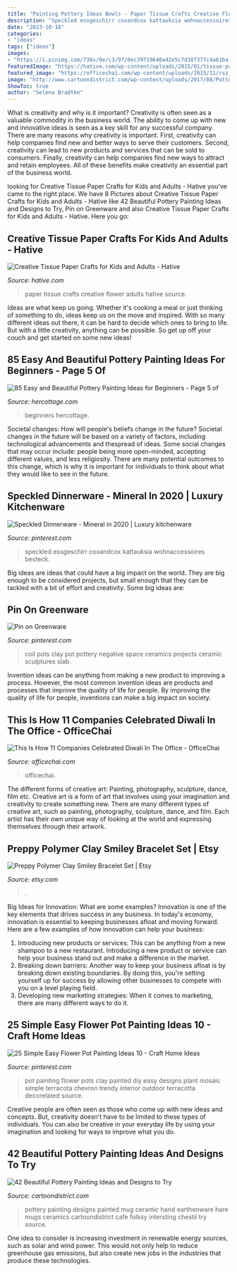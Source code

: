 ```yaml
---
title: "Painting Pottery Ideas Bowls - Paper Tissue Crafts Creative Flower Adults Hative Source"
description: "Speckled essgeschirr coxandcox kattauksia wohnaccessoires besteck"
date: "2023-10-16"
categories:
- "ideas"
tags: ["ideas"]
images:
- "https://i.pinimg.com/736x/0e/c3/97/0ec39719640a42e5c7d38f377c4a61ba--coil-pots-negative-space.jpg"
featuredImage: "https://hative.com/wp-content/uploads/2015/01/tissue-paper-crafts/10-tissue-paper-crafts.jpg"
featured_image: "https://officechai.com/wp-content/uploads/2015/11/rsz__mg_2933.jpg"
image: "http://www.cartoondistrict.com/wp-content/uploads/2017/08/Pottery-Painting-Ideas-and-Designs8.jpg"
ShowToc: true
author: "Selena Bradtke"
---
```



What is creativity and why is it important?
Creativity is often seen as a valuable commodity in the business world. The ability to come up with new and innovative ideas is seen as a key skill for any successful company. There are many reasons why creativity is important. First, creativity can help companies find new and better ways to serve their customers. Second, creativity can lead to new products and services that can be sold to consumers. Finally, creativity can help companies find new ways to attract and retain employees. All of these benefits make creativity an essential part of the business world.

	

		
looking for Creative Tissue Paper Crafts for Kids and Adults - Hative you've came to the right place. We have 8 Pictures about Creative Tissue Paper Crafts for Kids and Adults - Hative like 42 Beautiful Pottery Painting Ideas and Designs to Try, Pin on Greenware and also Creative Tissue Paper Crafts for Kids and Adults - Hative. Here you go:
		
    
## Creative Tissue Paper Crafts For Kids And Adults - Hative

<img loading=lazy src="https://hative.com/wp-content/uploads/2015/01/tissue-paper-crafts/10-tissue-paper-crafts.jpg" onerror="this.onerror=null;this.src='https://tse2.mm.bing.net/th?id=OIP.xT0xU1bXGTudrkPnbdGx9QHaKH&amp;pid=15.1';" alt="Creative Tissue Paper Crafts for Kids and Adults - Hative">

_Source: hative.com_

>paper tissue crafts creative flower adults hative source. 

	

Ideas are what keep us going. Whether it's cooking a meal or just thinking of something to do, ideas keep us on the move and inspired. With so many different ideas out there, it can be hard to decide which ones to bring to life. But with a little creativity, anything can be possible. So get up off your couch and get started on some new ideas!

    
## 85 Easy And Beautiful Pottery Painting Ideas For Beginners - Page 5 Of

<img loading=lazy src="https://www.hercottage.com/wp-content/uploads/2019/07/Easy-and-Beautiful-Pottery-Painting-Ideas-for-Beginners-82.png" onerror="this.onerror=null;this.src='https://tse2.mm.bing.net/th?id=OIP.ytShqoK3k_ByCMNZzHiEPwHaJ4&amp;pid=15.1';" alt="85 Easy and Beautiful Pottery Painting Ideas for Beginners - Page 5 of">

_Source: hercottage.com_

>beginners hercottage. 

	

Societal changes: How will people's beliefs change in the future?
Societal changes in the future will be based on a variety of factors, including technological advancements and thespread of ideas. Some social changes that may occur include: people being more open-minded, accepting different values, and less religiosity. There are many potential outcomes to this change, which is why it is important for individuals to think about what they would like to see in the future.

    
## Speckled Dinnerware - Mineral In 2020 | Luxury Kitchenware

<img loading=lazy src="https://i.pinimg.com/736x/f2/b5/3f/f2b53f99a58e4724f6e4e46496fc6091.jpg" onerror="this.onerror=null;this.src='https://tse4.mm.bing.net/th?id=OIP.OT2gnhm84Tbwzs4FZgnv-QHaJ4&amp;pid=15.1';" alt="Speckled Dinnerware - Mineral in 2020 | Luxury kitchenware">

_Source: pinterest.com_

>speckled essgeschirr coxandcox kattauksia wohnaccessoires besteck. 

	

Big ideas are ideas that could have a big impact on the world. They are big enough to be considered projects, but small enough that they can be tackled with a bit of effort and creativity. Some big ideas are: 

    
## Pin On Greenware

<img loading=lazy src="https://i.pinimg.com/736x/0e/c3/97/0ec39719640a42e5c7d38f377c4a61ba--coil-pots-negative-space.jpg" onerror="this.onerror=null;this.src='https://tse4.mm.bing.net/th?id=OIP.Hb4-QIC4p-VE2Cpm59UoFADhEs&amp;pid=15.1';" alt="Pin on Greenware">

_Source: pinterest.com_

>coil pots clay pot pottery negative space ceramics projects ceramic sculptures slab. 

	

Invention ideas can be anything from making a new product to improving a process. However, the most common invention ideas are products and processes that improve the quality of life for people. By improving the quality of life for people, inventions can make a big impact on society.

    
## This Is How 11 Companies Celebrated Diwali In The Office - OfficeChai

<img loading=lazy src="https://officechai.com/wp-content/uploads/2015/11/rsz__mg_2933.jpg" onerror="this.onerror=null;this.src='https://tse3.mm.bing.net/th?id=OIP.bZTcF6Vfcnx67r6OtTtAxAHaE8&amp;pid=15.1';" alt="This Is How 11 Companies Celebrated Diwali In The Office - OfficeChai">

_Source: officechai.com_

>officechai. 

	

The different forms of creative art: Painting, photography, sculpture, dance, film etc.
Creative art is a form of art that involves using your imagination and creativity to create something new. There are many different types of creative art, such as painting, photography, sculpture, dance, and film. Each artist has their own unique way of looking at the world and expressing themselves through their artwork.

    
## Preppy Polymer Clay Smiley Bracelet Set | Etsy

<img loading=lazy src="https://i.etsystatic.com/30348337/r/il/685351/3410569638/il_fullxfull.3410569638_gd37.jpg" onerror="this.onerror=null;this.src='https://tse1.mm.bing.net/th?id=OIP.lL1fdIdVIspoZTF54XqIpAHaNK&amp;pid=15.1';" alt="Preppy Polymer Clay Smiley Bracelet Set | Etsy">

_Source: etsy.com_

>. 

	

Big Ideas for Innovation: What are some examples?
Innovation is one of the key elements that drives success in any business. In today's economy, innovation is essential to keeping businesses afloat and moving forward. Here are a few examples of how innovation can help your business: 
1. Introducing new products or services: This can be anything from a new shampoo to a new restaurant. Introducing a new product or service can help your business stand out and make a difference in the market. 
2. Breaking down barriers: Another way to keep your business afloat is by breaking down existing boundaries. By doing this, you're setting yourself up for success by allowing other businesses to compete with you on a level playing field. 
3. Developing new marketing strategies: When it comes to marketing, there are many different ways to do it.

    
## 25 Simple Easy Flower Pot Painting Ideas 10 - Craft Home Ideas

<img loading=lazy src="https://i.pinimg.com/736x/fd/52/18/fd5218bd9a7431af7903eaba220aa8c7.jpg" onerror="this.onerror=null;this.src='https://tse3.mm.bing.net/th?id=OIP.YDrQoET1jI9b1-dBAxbR-wHaJ3&amp;pid=15.1';" alt="25 Simple Easy Flower Pot Painting Ideas 10 - Craft Home Ideas">

_Source: pinterest.com_

>pot painting flower pots clay painted diy easy designs plant mosaic simple terracota chevron trendy interior outdoor terracotta decorelated source. 

	

Creative people are often seen as those who come up with new ideas and concepts. But, creativity doesn't have to be limited to these types of individuals. You can also be creative in your everyday life by using your imagination and looking for ways to improve what you do.

    
## 42 Beautiful Pottery Painting Ideas And Designs To Try

<img loading=lazy src="http://www.cartoondistrict.com/wp-content/uploads/2017/08/Pottery-Painting-Ideas-and-Designs8.jpg" onerror="this.onerror=null;this.src='https://tse1.mm.bing.net/th?id=OIP.xRCelPdE7wLxOaHAqMpUwAHaLJ&amp;pid=15.1';" alt="42 Beautiful Pottery Painting Ideas and Designs to Try">

_Source: cartoondistrict.com_

>pottery painting designs painted mug ceramic hand earthenware hare mugs ceramics cartoondistrict cafe folksy intersting chestii try source. 

	

One idea to consider is increasing investment in renewable energy sources, such as solar and wind power. This would not only help to reduce greenhouse gas emissions, but also create new jobs in the industries that produce these technologies.

